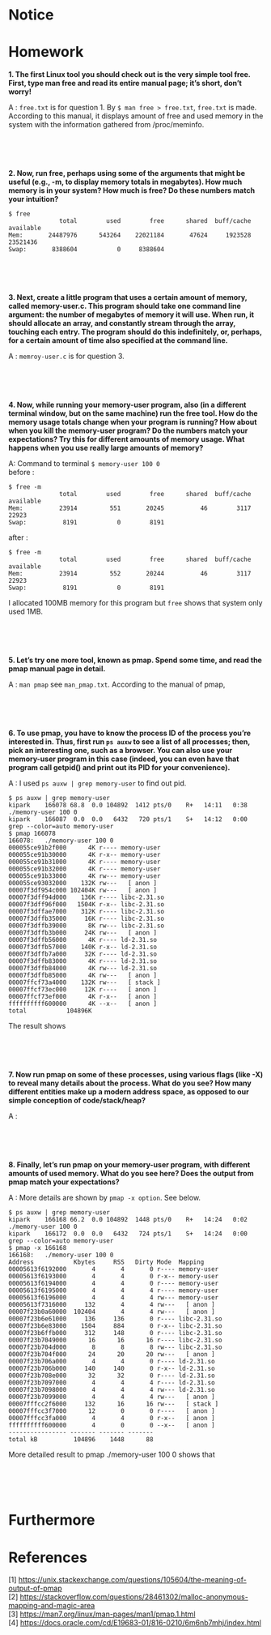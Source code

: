 
# Notice

# Homework

**1. The first Linux tool you should check out is the very simple tool free. First, type man free and read its entire manual page; it’s short, don’t worry!**

A : `free.txt` is for question 1. By `$ man free > free.txt`, `free.txt` is made. According to this manual, it displays amount of free and used memory in the system with the information gathered from /proc/meminfo.

<br><br><br>

**2. Now, run free, perhaps using some of the arguments that might be useful (e.g., -m, to display memory totals in megabytes). How much memory is in your system? How much is free? Do these numbers match your intuition?**

  ```
  $ free
                total        used        free      shared  buff/cache   available
  Mem:       24487976      543264    22021184       47624     1923528    23521436
  Swap:       8388604           0     8388604

  ```

<br><br><br>

**3. Next, create a little program that uses a certain amount of memory, called memory-user.c. This program should take one command line argument: the number of megabytes of memory it will use. When run, it should allocate an array, and constantly stream through the array, touching each entry. The program should do this indefinitely, or, perhaps, for a certain amount of time also specified at the command line.**

A : `memroy-user.c` is for question 3. 

<br><br><br>

**4. Now, while running your memory-user program, also (in a different terminal window, but on the same machine) run the free tool. How do the memory usage totals change when your program is running? How about when you kill the memory-user program? Do the numbers match your expectations? Try this for different amounts of memory usage. What happens when you use really large amounts of memory?**

A: Command to terminal `$ memory-user 100 0`  
before : 
  ```
  $ free -m
                total        used        free      shared  buff/cache   available
  Mem:          23914         551       20245          46        3117       22923
  Swap:          8191           0        8191
  ```
after : 
  ```
  $ free -m
                total        used        free      shared  buff/cache   available
  Mem:          23914         552       20244          46        3117       22923
  Swap:          8191           0        8191
  ```
  I allocated 100MB memory for this program but `free` shows that system only used 1MB. 
  
<br><br><br>

**5. Let’s try one more tool, known as pmap. Spend some time, and read the pmap manual page in detail.**

A : `man pmap` see `man_pmap.txt`. According to the manual of pmap, 

<br><br><br>

**6. To use pmap, you have to know the process ID of the process you’re interested in. Thus, first run `ps auxw` to see a list of all processes; then, pick an interesting one, such as a browser. You can also use your memory-user program in this case (indeed, you can even have that program call getpid() and print out its PID for your convenience).**

A : I used `ps auxw | grep memory-user` to find out pid.

  ```
  $ ps auxw | grep memory-user
  kipark    166078 68.8  0.0 104892  1412 pts/0    R+   14:11   0:38 ./memory-user 100 0
  kipark    166087  0.0  0.0   6432   720 pts/1    S+   14:12   0:00 grep --color=auto memory-user
  $ pmap 166078
  166078:   ./memory-user 100 0
  000055ce91b2f000      4K r---- memory-user
  000055ce91b30000      4K r-x-- memory-user
  000055ce91b31000      4K r---- memory-user
  000055ce91b32000      4K r---- memory-user
  000055ce91b33000      4K rw--- memory-user
  000055ce93032000    132K rw---   [ anon ]
  00007f3df954c000 102404K rw---   [ anon ]
  00007f3dff94d000    136K r---- libc-2.31.so
  00007f3dff96f000   1504K r-x-- libc-2.31.so
  00007f3dffae7000    312K r---- libc-2.31.so
  00007f3dffb35000     16K r---- libc-2.31.so
  00007f3dffb39000      8K rw--- libc-2.31.so
  00007f3dffb3b000     24K rw---   [ anon ]
  00007f3dffb56000      4K r---- ld-2.31.so
  00007f3dffb57000    140K r-x-- ld-2.31.so
  00007f3dffb7a000     32K r---- ld-2.31.so
  00007f3dffb83000      4K r---- ld-2.31.so
  00007f3dffb84000      4K rw--- ld-2.31.so
  00007f3dffb85000      4K rw---   [ anon ]
  00007ffcf73a4000    132K rw---   [ stack ]
  00007ffcf73ec000     12K r----   [ anon ]
  00007ffcf73ef000      4K r-x--   [ anon ]
  ffffffffff600000      4K --x--   [ anon ]
  total           104896K
  ```
The result shows  

<br><br><br>

**7. Now run pmap on some of these processes, using various flags (like -X) to reveal many details about the process. What do you see? How many different entities make up a modern address space, as opposed to our simple conception of code/stack/heap?**

A : 
  
<br><br><br>

**8. Finally, let’s run pmap on your memory-user program, with different amounts of used memory. What do you see here? Does the output from pmap match your expectations?**

A : More details are shown by `pmap -x option`. See below.
  ```
  $ ps auxw | grep memory-user
  kipark    166168 66.2  0.0 104892  1448 pts/0    R+   14:24   0:02 ./memory-user 100 0
  kipark    166172  0.0  0.0   6432   724 pts/1    S+   14:24   0:00 grep --color=auto memory-user
  $ pmap -x 166168
  166168:   ./memory-user 100 0
  Address           Kbytes     RSS   Dirty Mode  Mapping
  00005613f6192000       4       4       0 r---- memory-user
  00005613f6193000       4       4       0 r-x-- memory-user
  00005613f6194000       4       4       0 r---- memory-user
  00005613f6195000       4       4       4 r---- memory-user
  00005613f6196000       4       4       4 rw--- memory-user
  00005613f7316000     132       4       4 rw---   [ anon ]
  00007f23b0a60000  102404       4       4 rw---   [ anon ]
  00007f23b6e61000     136     136       0 r---- libc-2.31.so
  00007f23b6e83000    1504     884       0 r-x-- libc-2.31.so
  00007f23b6ffb000     312     148       0 r---- libc-2.31.so
  00007f23b7049000      16      16      16 r---- libc-2.31.so
  00007f23b704d000       8       8       8 rw--- libc-2.31.so
  00007f23b704f000      24      20      20 rw---   [ anon ]
  00007f23b706a000       4       4       0 r---- ld-2.31.so
  00007f23b706b000     140     140       0 r-x-- ld-2.31.so
  00007f23b708e000      32      32       0 r---- ld-2.31.so
  00007f23b7097000       4       4       4 r---- ld-2.31.so
  00007f23b7098000       4       4       4 rw--- ld-2.31.so
  00007f23b7099000       4       4       4 rw---   [ anon ]
  00007fffcc2f6000     132      16      16 rw---   [ stack ]
  00007fffcc3f7000      12       0       0 r----   [ anon ]
  00007fffcc3fa000       4       4       0 r-x--   [ anon ]
  ffffffffff600000       4       0       0 --x--   [ anon ]
  ---------------- ------- ------- -------
  total kB          104896    1448      88
  ```
  More detailed result to pmap ./memory-user 100 0 shows that 
  
<br><br><br>

# Furthermore

# References
[1] https://unix.stackexchange.com/questions/105604/the-meaning-of-output-of-pmap  
[2] https://stackoverflow.com/questions/28461302/malloc-anonymous-mapping-and-magic-area  
[3] https://man7.org/linux/man-pages/man1/pmap.1.html  
[4] https://docs.oracle.com/cd/E19683-01/816-0210/6m6nb7mhj/index.html  
